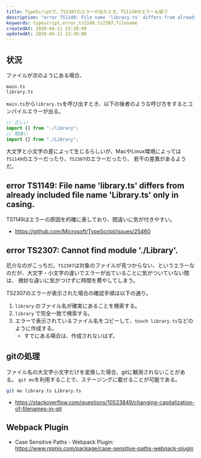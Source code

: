 ```yaml
---
title: TypeScriptで、TS2307のエラーが出たとき、TS1149のエラーも疑う
description: "error TS1149: File name 'library.ts' differs from already included file name 'Library.ts' only in casing."
keywords: typescript,error,ts1149,ts2307,filename
createdAt: 2020-04-11 22:30:00
updatedAt: 2020-04-11 22:30:00
---
```


## 状況

ファイルが次のようにある場合、

```
main.ts
library.ts
```

`main.ts`から`library.ts`を呼び出すとき、以下の後者のような呼び方をするとコンパイルエラーが出る。

```ts
// 正しい
import {} from "./library";
// 間違い
import {} from "./Library";
```

大文字と小文字の差によって生じるらしいが、MacやLinux環境によっては`TS1149`のエラーだったり、`TS2307`のエラーだったり、
若干の差異があるようだ。

## error TS1149: File name 'library.ts' differs from already included file name 'Library.ts' only in casing.

TS1149はエラーの原因を的確に表しており、間違いに気が付きやすい。

* <https://github.com/Microsoft/TypeScript/issues/25460>

## error TS2307: Cannot find module './Library'.

厄介なのがこっちだ。`TS2307`は対象のファイルが見つからない、というエラーなのだが、大文字・小文字の違いでエラーが出ていることに気がついていない間は、
微妙な違いに気がつけずに時間を費やしてしまう。

TS2307のエラーが表示された場合の確認手順は以下の通り。

1. `library` のファイル名が確実にあることを検索する。
2. `library` で完全一致で検索する。
3. エラーで表示されているファイル名をコピーして、`touch library.ts`などのように作成する。
   * すでにある場合は、作成されないはず。

## gitの処理

ファイル名の大文字小文字だけを変換した場合、gitに観測されないことがある。
`git mv`を利用することで、ステージングに載せることが可能である。

```bash
git mv library.ts Library.ts
```

* https://stackoverflow.com/questions/10523849/changing-capitalization-of-filenames-in-git

## Webpack Plugin

* Case Sensitive Paths - Webpack Plugin: https://www.npmjs.com/package/case-sensitive-paths-webpack-plugin




